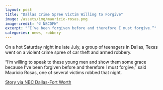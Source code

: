 ```yaml
---
layout: post
title: "Dallas Crime Spree Victim Willing to Forgive"
image: /assets/img/mauricio-rosas.png
image-credit: "© NBCDFW"
excerpt: "“I’ve been forgiven before and therefore I must forgive.”"
categories: news, robbery
---
```

<p>On a hot Saturday night ine late July, a group of teenagers in Dallas, Texas went on a violent crime spree of car theft and armed robbery.</p>

<p>“I’m willing to speak to these young men and show them some grace because I’ve been forgiven before and therefore I must forgive,” said Mauricio Rosas, one of several victims robbed that night.</p>

<p class="story-link"><a href="https://www.nbcdfw.com/news/local/Dallas-Armed-Robbery-Victim-Willing-to-Forgive-After-Teen-Crime-Spree-488932941.html" target="_blank"> Story via NBC Dallas-Fort Worth </a> </p>
